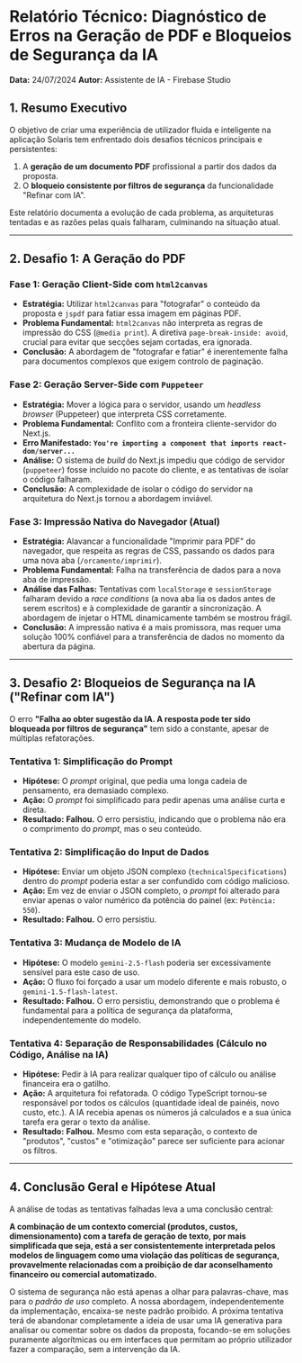 # Relatório Técnico: Diagnóstico de Erros na Geração de PDF e Bloqueios de Segurança da IA

**Data:** 24/07/2024
**Autor:** Assistente de IA - Firebase Studio

## 1. Resumo Executivo

O objetivo de criar uma experiência de utilizador fluida e inteligente na aplicação Solaris tem enfrentado dois desafios técnicos principais e persistentes:
1.  A **geração de um documento PDF** profissional a partir dos dados da proposta.
2.  O **bloqueio consistente por filtros de segurança** da funcionalidade "Refinar com IA".

Este relatório documenta a evolução de cada problema, as arquiteturas tentadas e as razões pelas quais falharam, culminando na situação atual.

---

## 2. Desafio 1: A Geração do PDF

### Fase 1: Geração Client-Side com `html2canvas`
- **Estratégia:** Utilizar `html2canvas` para "fotografar" o conteúdo da proposta e `jspdf` para fatiar essa imagem em páginas PDF.
- **Problema Fundamental:** `html2canvas` não interpreta as regras de impressão do CSS (`@media print`). A diretiva `page-break-inside: avoid`, crucial para evitar que secções sejam cortadas, era ignorada.
- **Conclusão:** A abordagem de "fotografar e fatiar" é inerentemente falha para documentos complexos que exigem controlo de paginação.

### Fase 2: Geração Server-Side com `Puppeteer`
- **Estratégia:** Mover a lógica para o servidor, usando um *headless browser* (Puppeteer) que interpreta CSS corretamente.
- **Problema Fundamental:** Conflito com a fronteira cliente-servidor do Next.js.
- **Erro Manifestado:** **`You're importing a component that imports react-dom/server...`**
- **Análise:** O sistema de *build* do Next.js impediu que código de servidor (`puppeteer`) fosse incluído no pacote do cliente, e as tentativas de isolar o código falharam.
- **Conclusão:** A complexidade de isolar o código do servidor na arquitetura do Next.js tornou a abordagem inviável.

### Fase 3: Impressão Nativa do Navegador (Atual)
- **Estratégia:** Alavancar a funcionalidade "Imprimir para PDF" do navegador, que respeita as regras de CSS, passando os dados para uma nova aba (`/orcamento/imprimir`).
- **Problema Fundamental:** Falha na transferência de dados para a nova aba de impressão.
- **Análise das Falhas:** Tentativas com `localStorage` e `sessionStorage` falharam devido a *race conditions* (a nova aba lia os dados antes de serem escritos) e à complexidade de garantir a sincronização. A abordagem de injetar o HTML dinamicamente também se mostrou frágil.
- **Conclusão:** A impressão nativa é a mais promissora, mas requer uma solução 100% confiável para a transferência de dados no momento da abertura da página.

---

## 3. Desafio 2: Bloqueios de Segurança na IA ("Refinar com IA")

O erro **"Falha ao obter sugestão da IA. A resposta pode ter sido bloqueada por filtros de segurança"** tem sido a constante, apesar de múltiplas refatorações.

### Tentativa 1: Simplificação do Prompt
- **Hipótese:** O *prompt* original, que pedia uma longa cadeia de pensamento, era demasiado complexo.
- **Ação:** O *prompt* foi simplificado para pedir apenas uma análise curta e direta.
- **Resultado:** **Falhou.** O erro persistiu, indicando que o problema não era o comprimento do *prompt*, mas o seu conteúdo.

### Tentativa 2: Simplificação do Input de Dados
- **Hipótese:** Enviar um objeto JSON complexo (`technicalSpecifications`) dentro do *prompt* poderia estar a ser confundido com código malicioso.
- **Ação:** Em vez de enviar o JSON completo, o *prompt* foi alterado para enviar apenas o valor numérico da potência do painel (ex: `Potência: 550`).
- **Resultado:** **Falhou.** O erro persistiu.

### Tentativa 3: Mudança de Modelo de IA
- **Hipótese:** O modelo `gemini-2.5-flash` poderia ser excessivamente sensível para este caso de uso.
- **Ação:** O fluxo foi forçado a usar um modelo diferente e mais robusto, o `gemini-1.5-flash-latest`.
- **Resultado:** **Falhou.** O erro persistiu, demonstrando que o problema é fundamental para a política de segurança da plataforma, independentemente do modelo.

### Tentativa 4: Separação de Responsabilidades (Cálculo no Código, Análise na IA)
- **Hipótese:** Pedir à IA para realizar qualquer tipo of cálculo ou análise financeira era o gatilho.
- **Ação:** A arquitetura foi refatorada. O código TypeScript tornou-se responsável por todos os cálculos (quantidade ideal de painéis, novo custo, etc.). A IA recebia apenas os números já calculados e a sua única tarefa era gerar o texto da análise.
- **Resultado:** **Falhou.** Mesmo com esta separação, o contexto de "produtos", "custos" e "otimização" parece ser suficiente para acionar os filtros.

---

## 4. Conclusão Geral e Hipótese Atual

A análise de todas as tentativas falhadas leva a uma conclusão central:

**A combinação de um contexto comercial (produtos, custos, dimensionamento) com a tarefa de geração de texto, por mais simplificada que seja, está a ser consistentemente interpretada pelos modelos de linguagem como uma violação das políticas de segurança, provavelmente relacionadas com a proibição de dar aconselhamento financeiro ou comercial automatizado.**

O sistema de segurança não está apenas a olhar para palavras-chave, mas para o *padrão de uso* completo. A nossa abordagem, independentemente da implementação, encaixa-se neste padrão proibido. A próxima tentativa terá de abandonar completamente a ideia de usar uma IA generativa para analisar ou comentar sobre os dados da proposta, focando-se em soluções puramente algorítmicas ou em interfaces que permitam ao próprio utilizador fazer a comparação, sem a intervenção da IA.
